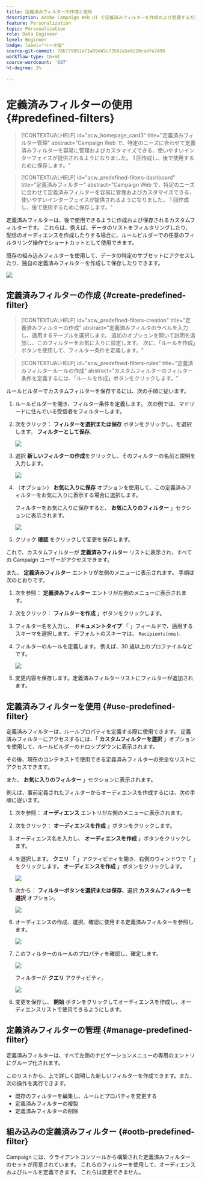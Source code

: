 ```yaml
---
title: 定義済みフィルターの作成と使用
description: Adobe Campaign Web UI で定義済みフィルターを作成および管理する方法について説明します
feature: Personalization
topic: Personalization
role: Data Engineer
level: Beginner
badge: label="ベータ版"
source-git-commit: 78b779051a71a89d45c73502a5e9220cedfa7498
workflow-type: tm+mt
source-wordcount: '687'
ht-degree: 2%

---
```


# 定義済みフィルターの使用 {#predefined-filters}

>[!CONTEXTUALHELP]
>id="acw_homepage_card3"
>title="定義済みフィルター管理"
>abstract="Campaign Web で、特定のニーズに合わせて定義済みフィルターを容易に管理およびカスタマイズできる、使いやすいインターフェイスが提供されるようになりました。 1 回作成し、後で使用するために保存します。"

>[!CONTEXTUALHELP]
>id="acw_predefined-filters-dashboard"
>title="定義済みフィルター"
>abstract="Campaign Web で、特定のニーズに合わせて定義済みフィルターを容易に管理およびカスタマイズできる、使いやすいインターフェイスが提供されるようになりました。 1 回作成し、後で使用するために保存します。"

定義済みフィルターは、後で使用できるように作成および保存されるカスタムフィルターです。 これらは、例えば、データのリストをフィルタリングしたり、配信のオーディエンスを作成したりする場合に、ルールビルダーでの任意のフィルタリング操作でショートカットとして使用できます。

既存の組み込みフィルターを使用して、データの特定のサブセットにアクセスしたり、独自の定義済みフィルターを作成して保存したりできます。

![](assets/predefined-filters-menu.png)


## 定義済みフィルターの作成 {#create-predefined-filter}

>[!CONTEXTUALHELP]
>id="acw_predefined-filters-creation"
>title="定義済みフィルターの作成"
>abstract="定義済みフィルタのラベルを入力し、適用するテーブルを選択します。 追加のオプションを開いて説明を追加し、このフィルターをお気に入りに設定します。 次に、「ルールを作成」ボタンを使用して、フィルター条件を定義します。"


>[!CONTEXTUALHELP]
>id="acw_predefined-filters-rules"
>title="定義済みフィルタールールの作成"
>abstract="カスタムフィルターのフィルター条件を定義するには、「ルールを作成」ボタンをクリックします。"


ルールビルダーでカスタムフィルターを保存するには、次の手順に従います。

1. ルールビルダーを開き、フィルター条件を定義します。 次の例では、マドリードに住んでいる受信者をフィルターします。
1. 次をクリック： **フィルターを選択または保存** ボタンをクリックし、を選択します。 **フィルターとして保存**.

   ![](assets/predefined-filters-save.png)

1. 選択 **新しいフィルターの作成**&#x200B;をクリックし、そのフィルターの名前と説明を入力します。

   ![](assets/predefined-filters-save-filter.png)

1. （オプション） **お気に入りに保存** オプションを使用して、この定義済みフィルターをお気に入りに表示する場合に選択します。


   フィルターをお気に入りに保存すると、 **お気に入りのフィルター** 」セクションに表示されます。

   ![](assets/predefined-filters-favorite.png)


1. クリック **確認** をクリックして変更を保存します。

これで、カスタムフィルターが **定義済みフィルター** リストに表示され、すべての Campaign ユーザーがアクセスできます。

また、 **定義済みフィルター** エントリが左側のメニューに表示されます。 手順は次のとおりです。

1. 次を参照： **定義済みフィルター** エントリが左側のメニューに表示されます。
1. 次をクリック： **フィルターを作成** 」ボタンをクリックします。
1. フィルター名を入力し、 **ドキュメントタイプ** 「 」フィールドで、適用するスキーマを選択します。 デフォルトのスキーマは、 `Recipients(nms)`.
1. フィルターのルールを定義します。 例えば、30 歳以上のプロファイルなどです。

   ![](assets/filter-30+.png)

1. 変更内容を保存します。定義済みフィルターリストにフィルターが追加されます。

## 定義済みフィルターを使用 {#use-predefined-filter}

定義済みフィルターは、ルールプロパティを定義する際に使用できます。 定義済みフィルターにアクセスするには、「 **カスタムフィルターを選択** 」オプションを使用して、ルールビルダーのドロップダウンに表示されます。

その後、現在のコンテキストで使用できる定義済みフィルターの完全なリストにアクセスできます。

また、 **お気に入りのフィルター** 」セクションに表示されます。

例えば、事前定義されたフィルターからオーディエンスを作成するには、次の手順に従います。

1. 次を参照： **オーディエンス** エントリが左側のメニューに表示されます。
1. 次をクリック： **オーディエンスを作成** 」ボタンをクリックします。
1. オーディエンス名を入力し、 **オーディエンスを作成** 」ボタンをクリックします。
1. を選択します。 **クエリ** 「 」アクティビティを開き、右側のウィンドウで「 」をクリックします。 **オーディエンスを作成** 」ボタンをクリックします。

   ![](assets//build-audience-from-filter.png)

1. 次から： **フィルターボタンを選択または保存**、選択 **カスタムフィルターを選択** オプション。

   ![](assets/build-audience-select-custom-filter.png)

1. オーディエンスの作成、選択、確認に使用する定義済みフィルターを参照します。

   ![](assets/build-audience-filter-list.png)

1. このフィルターのルールのプロパティを確認し、確定します。

   ![](assets/build-audience-check.png)

   フィルターが **クエリ** アクティビティ。

   ![](assets/build-audience-confirm.png)

1. 変更を保存し、 **開始** ボタンをクリックしてオーディエンスを作成し、オーディエンスリストで使用できるようにします。

## 定義済みフィルターの管理 {#manage-predefined-filter}

定義済みフィルターは、すべて左側のナビゲーションメニューの専用のエントリにグループ化されます。

このリストから、上で詳しく説明した新しいフィルターを作成できます。また、次の操作を実行できます。

* 既存のフィルターを編集し、ルールとプロパティを変更する
* 定義済みフィルターの複製
* 定義済みフィルターの削除

## 組み込みの定義済みフィルター {#ootb-predefined-filter}

Campaign には、クライアントコンソールから構築された定義済みフィルターのセットが用意されています。 これらのフィルターを使用して、オーディエンスおよびルールを定義できます。 これらは変更できません。
